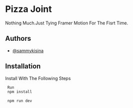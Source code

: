 
# Pizza Joint

Nothing Much.Just Tying Framer Motion For The Fisrt Time.


## Authors

- [@sammykisina](https://github.com/sammykisina)


## Installation

Install With The Following Steps

```bash
 Run 
 npm install

 npm run dev 
```
    

